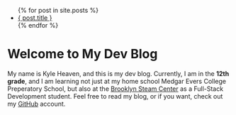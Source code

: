 <ul>
  {% for post in site.posts %}
    <li>
        <a href="{{ post.url | relative_url }}">{ post.title }</a>
    </li>
  {% endfor %}
</ul>



# Welcome to My Dev Blog

My name is Kyle Heaven, and this is my dev blog. Currently, I am in the **12th grade**, and I am learning not just at my home school Medgar Evers College Preperatory School, but also at the [Brooklyn Steam Center](http://brooklynsteamcenter.org) as a Full-Stack Development student. Feel free to read my blog, or if you want, check out my [GitHub](https://github.com/Kjh451672) account.